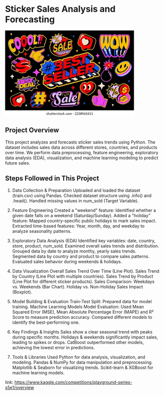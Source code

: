 # Sticker Sales Analysis and Forecasting
![Sales](https://github.com/harshitdokwal/Sticker_sales/blob/main/sticker_sales_image.webp)

## Project Overview
This project analyzes and forecasts sticker sales trends using Python. The dataset includes sales data across different stores, countries, and products over time. We perform data preprocessing, feature engineering, exploratory data analysis (EDA), visualization, and machine learning modeling to predict future sales.

## Steps Followed in This Project
1. Data Collection & Preparation
Uploaded and loaded the dataset (train.csv) using Pandas.
Checked dataset structure using .info() and .head().
Handled missing values in num_sold (Target Variable).

2. Feature Engineering
Created a "weekend" feature: Identified whether a given date falls on a weekend (Saturday/Sunday).
Added a "holiday" feature: Mapped country-specific public holidays to mark sales impact.
Extracted time-based features: Year, month, day, and weekday to analyze seasonality patterns.

3. Exploratory Data Analysis (EDA)
Identified key variables: date, country, store, product, num_sold.
Examined overall sales trends and distribution.
Grouped data by date to analyze monthy, yearly sales trends.
Segmented data by country and product to compare sales patterns.
Evaluated sales behavior during weekends & holidays.

4. Data Visualization
Overall Sales Trend Over Time (Line Plot).
Sales Trend by Country (Line Plot with multiple countries).
Sales Trend by Product (Line Plot for different sticker products).
Sales Comparison: Weekdays vs. Weekends (Bar Chart).
Holiday vs. Non-Holiday Sales Impact (Boxplot).

5. Model Building & Evaluation
Train-Test Split: Prepared data for model training.
Machine Learning Models
Model Evaluation:
Used Mean Squared Error (MSE), Mean Absolute Percentage Error (MAPE) and R² Score to measure prediction accuracy.
Compared different models to identify the best-performing one.

6. Key Findings & Insights
Sales show a clear seasonal trend with peaks during specific months.
Holidays & weekends significantly impact sales, leading to spikes or drops.
CatBoost outperformed other models, achieving the lowest error in predictions.

7. Tools & Libraries Used
Python for data analysis, visualization, and modeling.
Pandas & NumPy for data manipulation and preprocessing.
Matplotlib & Seaborn for visualizing trends.
Scikit-learn & XGBoost for machine learning models.

link: https://www.kaggle.com/competitions/playground-series-s5e1/overview

